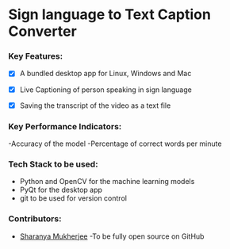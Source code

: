 # Sign language to Text Caption Converter

### Key Features:

- [x] A bundled desktop app for Linux, Windows and Mac
- [x] Live Captioning of person speaking in sign language
- [x] Saving the transcript of the video as a text file


### Key Performance Indicators:
-Accuracy of the model
-Percentage of correct words per minute

### Tech Stack to be used:

- Python and OpenCV for the machine learning models
- PyQt for the desktop app
- git to be used for version control

### Contributors:
- [Sharanya Mukherjee](https://github.com/sharanya02)
-To be fully open source on GitHub
